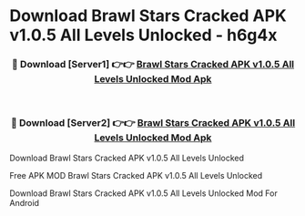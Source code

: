 # Download Brawl Stars Cracked APK v1.0.5 All Levels Unlocked - h6g4x



<div align="center">
<h3>🔴 Download [Server1] 👉👉 <a href="https://momento.my/?title=Brawl_Stars_Cracked_APK_v1.0.5_All_Levels_Unlocked">Brawl Stars Cracked APK v1.0.5 All Levels Unlocked Mod Apk</a></h3><br>

<h3>🔴 Download [Server2] 👉👉 <a href="https://momento.my/?title=Brawl_Stars_Cracked_APK_v1.0.5_All_Levels_Unlocked">Brawl Stars Cracked APK v1.0.5 All Levels Unlocked Mod Apk</a></h3>
</div>



Download Brawl Stars Cracked APK v1.0.5 All Levels Unlocked 

Free APK MOD Brawl Stars Cracked APK v1.0.5 All Levels Unlocked 

Download Brawl Stars Cracked APK v1.0.5 All Levels Unlocked Mod For Android
